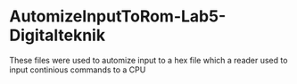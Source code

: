 # AutomizeInputToRom-Lab5-Digitalteknik
These files were used to automize input to a hex file which a reader used to input continious commands to a CPU
